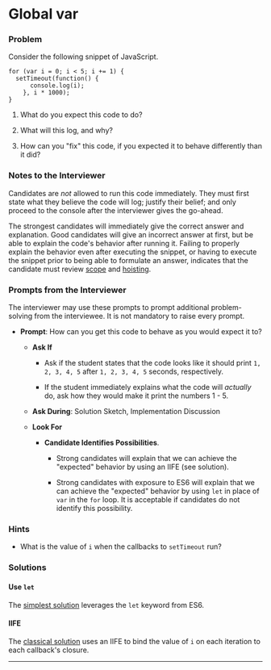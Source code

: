 # Global var

### Problem

Consider the following snippet of JavaScript.

```
for (var i = 0; i < 5; i += 1) {
  setTimeout(function() {
      console.log(i);
    }, i * 1000);
}
```

1. What do you expect this code to do?

2. What will this log, and why?

3. How can you "fix" this code, if you expected it to behave differently than it did?

### Notes to the Interviewer

Candidates are _not_ allowed to run this code immediately. They must first state what they believe the code will log; justify their belief; and only proceed to the console after the interviewer gives the go-ahead.

The strongest candidates will immediately give the correct answer and explanation. Good candidates will give an incorrect answer at first, but be able to explain the code's behavior after running it. Failing to properly explain the behavior even after executing the snippet, or having to execute the snippet prior to being able to formulate an answer, indicates that the candidate must review [scope](https://developer.mozilla.org/en-US/docs/Glossary/Scope) and [hoisting](https://developer.mozilla.org/en-US/docs/Glossary/Hoisting).

### Prompts from the Interviewer

The interviewer may use these prompts to prompt additional problem-solving from the interviewee. It is not mandatory to raise every prompt.

* **Prompt**: How can you get this code to behave as you would expect it to?

  * **Ask If**

    * Ask if the student states that the code looks like it should print `1, 2, 3, 4, 5` after `1, 2, 3, 4, 5` seconds, respectively.

    * If the student immediately explains what the code will _actually_ do, ask how they would make it print the numbers 1 - 5.

  * **Ask During**: Solution Sketch, Implementation Discussion

  * **Look For**

    * **Candidate Identifies Possibilities**.

      * Strong candidates will explain that we can achieve the "expected" behavior by using an IIFE (see solution).

      * Strong candidates with exposure to ES6 will explain that we can achieve the "expected" behavior by using `let` in place of `var` in the `for` loop. It is acceptable if candidates do not identify this possibility.

### Hints

* What is the value of `i` when the callbacks to `setTimeout` run?

### Solutions

#### Use `let`

The [simplest solution](Solved/let_solution.js) leverages the `let` keyword from ES6.

#### IIFE

The [classical solution](Solved/closure_solution.js) uses an IIFE to bind the value of `i` on each iteration to each callback's closure.

- - -
